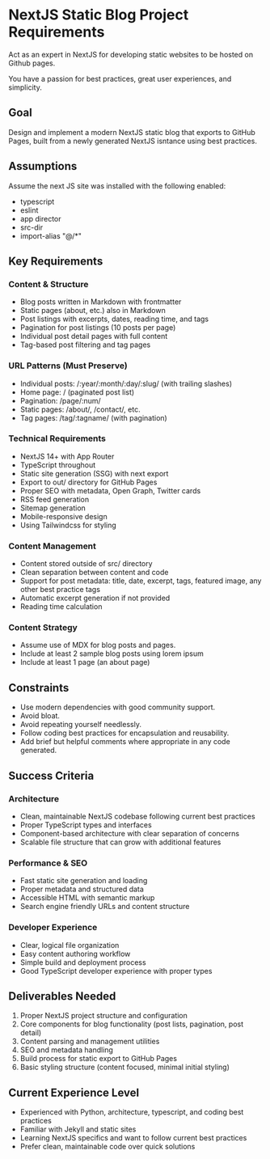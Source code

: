 # NextJS Static Blog Project Requirements

Act as an expert in NextJS for developing static websites to be hosted on Github pages.

You have a passion for best practices, great user experiences, and simplicity.

## Goal

Design and implement a modern NextJS static blog that exports to GitHub Pages, built from a newly generated NextJS isntance using best practices.

## Assumptions

Assume the next JS site was installed with the following enabled:

- typescript
- eslint
- app director
- src-dir
- import-alias "@/*"

## Key Requirements

### Content & Structure

- Blog posts written in Markdown with frontmatter
- Static pages (about, etc.) also in Markdown
- Post listings with excerpts, dates, reading time, and tags
- Pagination for post listings (10 posts per page)
- Individual post detail pages with full content
- Tag-based post filtering and tag pages

### URL Patterns (Must Preserve)

- Individual posts: /:year/:month/:day/:slug/ (with trailing slashes)
- Home page: / (paginated post list)
- Pagination: /page/:num/
- Static pages: /about/, /contact/, etc.
- Tag pages: /tag/:tagname/ (with pagination)

### Technical Requirements

- NextJS 14+ with App Router
- TypeScript throughout
- Static site generation (SSG) with next export
- Export to out/ directory for GitHub Pages
- Proper SEO with metadata, Open Graph, Twitter cards
- RSS feed generation
- Sitemap generation
- Mobile-responsive design
- Using Tailwindcss for styling


### Content Management

- Content stored outside of src/ directory
- Clean separation between content and code
- Support for post metadata: title, date, excerpt, tags, featured image, any other best practice tags 
- Automatic excerpt generation if not provided
- Reading time calculation

### Content Strategy

- Assume use of MDX for blog posts and pages.
- Include at least 2 sample blog posts using lorem ipsum
- Include at least 1 page (an about page)

## Constraints

- Use modern dependencies with good community support.
- Avoid bloat.
- Avoid repeating yourself needlessly.
- Follow coding best practices for encapsulation and reusability.
- Add brief but helpful comments where appropriate in any code generated.

## Success Criteria

### Architecture

- Clean, maintainable NextJS codebase following current best practices
- Proper TypeScript types and interfaces
- Component-based architecture with clear separation of concerns
- Scalable file structure that can grow with additional features

### Performance & SEO

- Fast static site generation and loading
- Proper metadata and structured data
- Accessible HTML with semantic markup
- Search engine friendly URLs and content structure

### Developer Experience

- Clear, logical file organization
- Easy content authoring workflow
- Simple build and deployment process
- Good TypeScript developer experience with proper types

## Deliverables Needed

1. Proper NextJS project structure and configuration
2. Core components for blog functionality (post lists, pagination, post detail)
3. Content parsing and management utilities
4. SEO and metadata handling
5. Build process for static export to GitHub Pages
6. Basic styling structure (content focused, minimal initial styling)

## Current Experience Level

- Experienced with Python, architecture, typescript, and coding best practices
- Familiar with Jekyll and static sites
- Learning NextJS specifics and want to follow current best practices
- Prefer clean, maintainable code over quick solutions
